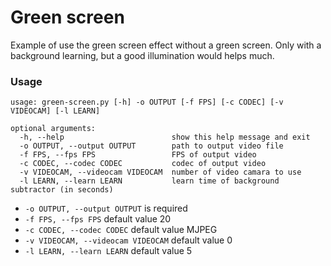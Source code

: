 # Green screen
Example of use the green screen effect without a green screen. Only with a background learning, but a good illumination would helps much.

### Usage
```shell
usage: green-screen.py [-h] -o OUTPUT [-f FPS] [-c CODEC] [-v VIDEOCAM] [-l LEARN]

optional arguments:
  -h, --help                        show this help message and exit
  -o OUTPUT, --output OUTPUT        path to output video file
  -f FPS, --fps FPS                 FPS of output video
  -c CODEC, --codec CODEC           codec of output video
  -v VIDEOCAM, --videocam VIDEOCAM  number of video camara to use
  -l LEARN, --learn LEARN           learn time of background subtractor (in seconds)
```

* ```-o OUTPUT, --output OUTPUT``` is required
* ```-f FPS, --fps FPS``` default value 20
* ```-c CODEC, --codec CODEC``` default value MJPEG
* ```-v VIDEOCAM, --videocam VIDEOCAM``` default value 0
* ```-l LEARN, --learn LEARN``` default value 5